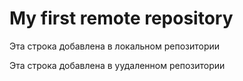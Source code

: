 # My first remote repository 

Эта строка добавлена в локальном репозитории

Эта строка добавлена в уудаленном репозитории
